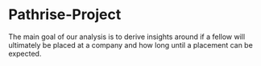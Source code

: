 # Pathrise-Project
The main goal of our analysis is to derive insights around if a fellow will ultimately be placed at a company and how long until a placement can be expected.
